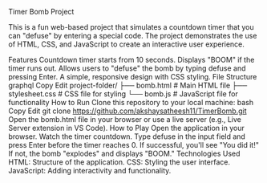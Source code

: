 Timer Bomb Project

This is a fun web-based project that simulates a countdown timer that you can "defuse" by entering a special code. The project demonstrates the use of HTML, CSS, and JavaScript to create an interactive user experience.

Features
Countdown timer starts from 10 seconds.
Displays "BOOM" if the timer runs out.
Allows users to "defuse" the bomb by typing defuse and pressing Enter.
A simple, responsive design with CSS styling.
File Structure
graphql
Copy
Edit
project-folder/
├── bomb.html        # Main HTML file
├── stylesheet.css   # CSS file for styling
└── bomb.js          # JavaScript file for functionality
How to Run
Clone this repository to your local machine:
bash
Copy
Edit
git clone https://github.com/akshaysatheesh11/TimerBomb.git
Open the bomb.html file in your browser or use a live server (e.g., Live Server extension in VS Code).
How to Play
Open the application in your browser.
Watch the timer countdown.
Type defuse in the input field and press Enter before the timer reaches 0.
If successful, you'll see "You did it!" If not, the bomb "explodes" and displays "BOOM."
Technologies Used
HTML: Structure of the application.
CSS: Styling the user interface.
JavaScript: Adding interactivity and functionality.
